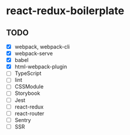# react-redux-boilerplate

## TODO

- [x] webpack, webpack-cli
- [x] webpack-serve
- [x] babel
- [x] html-webpack-plugin
- [ ] TypeScript
- [ ] lint
- [ ] CSSModule
- [ ] Storybook
- [ ] Jest
- [ ] react-redux
- [ ] react-router
- [ ] Sentry
- [ ] SSR
